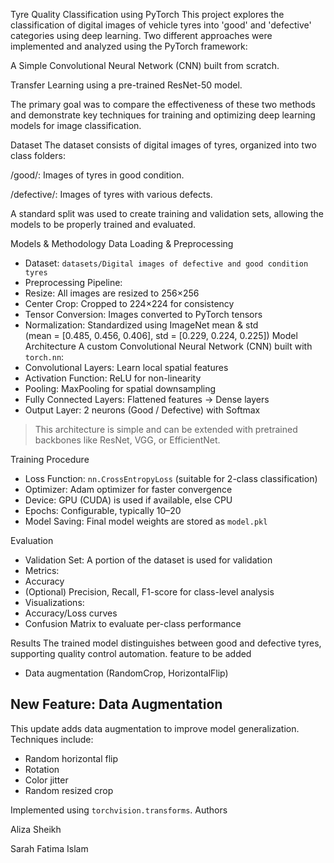 
Tyre Quality Classification using PyTorch This project explores the classification of digital images of vehicle tyres into 'good' and 'defective' categories using deep learning. Two different approaches were implemented and analyzed using the PyTorch framework:

A Simple Convolutional Neural Network (CNN) built from scratch.

Transfer Learning using a pre-trained ResNet-50 model.

The primary goal was to compare the effectiveness of these two methods and demonstrate key techniques for training and optimizing deep learning models for image classification.

Dataset The dataset consists of digital images of tyres, organized into two class folders:

/good/: Images of tyres in good condition.

/defective/: Images of tyres with various defects.

A standard split was used to create training and validation sets, allowing the models to be properly trained and evaluated.

Models & Methodology
Data Loading & Preprocessing
-  Dataset:  `datasets/Digital images of defective and good condition tyres`
-  Preprocessing Pipeline: 
  -  Resize:  All images are resized to 256×256
  -  Center Crop:  Cropped to 224×224 for consistency
  -  Tensor Conversion:  Images converted to PyTorch tensors
  -  Normalization:  Standardized using ImageNet mean & std  
     (mean = [0.485, 0.456, 0.406], std = [0.229, 0.224, 0.225]) 
Model Architecture
A custom   Convolutional Neural Network (CNN)   built with `torch.nn`:
-   Convolutional Layers:   Learn local spatial features
-   Activation Function:   ReLU for non-linearity
-   Pooling:   MaxPooling for spatial downsampling
-   Fully Connected Layers:   Flattened features → Dense layers
-   Output Layer:   2 neurons (Good / Defective) with Softmax

> This architecture is simple and can be extended with pretrained backbones like ResNet, VGG, or EfficientNet.

 Training Procedure
-   Loss Function:   `nn.CrossEntropyLoss` (suitable for 2-class classification)
-   Optimizer:   Adam optimizer for faster convergence
-   Device:   GPU (CUDA) is used if available, else CPU
-   Epochs:   Configurable, typically 10–20
-   Model Saving:   Final model weights are stored as `model.pkl`

 Evaluation
-   Validation Set:   A portion of the dataset is used for validation
-   Metrics:  
  - Accuracy
  - (Optional) Precision, Recall, F1-score for class-level analysis
-   Visualizations:  
  - Accuracy/Loss curves
  - Confusion Matrix to evaluate per-class performance

Results
The trained model distinguishes between good and defective tyres, supporting quality control automation. 
feature to be added
- Data augmentation (RandomCrop, HorizontalFlip)

 ##  New Feature: Data Augmentation

This update adds data augmentation to improve model generalization. Techniques include:
- Random horizontal flip
- Rotation
- Color jitter
- Random resized crop

Implemented using `torchvision.transforms`.
Authors

Aliza Sheikh

Sarah Fatima Islam


